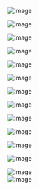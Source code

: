 ![image](https://github.com/user-attachments/assets/ac9680b7-0a27-4134-a3c6-75a98ca0f248)

![image](https://github.com/user-attachments/assets/b9d7315c-5b9a-4b52-9d7b-ce21e4f4ebc2)

![image](https://github.com/user-attachments/assets/f076d86d-391e-4e6a-bf4a-074128edb415)

![image](https://github.com/user-attachments/assets/ca16f262-5053-4181-acd3-c5b76bc04ab6)

![image](https://github.com/user-attachments/assets/7cef857e-5cd9-4ad4-a3f9-ac1bc3674ada)

![image](https://github.com/user-attachments/assets/5ef772bf-e343-4be8-8337-ccd7f84f3e97)

![image](https://github.com/user-attachments/assets/92e9c3eb-e660-4e44-b6c2-7107ac449739)

![image](https://github.com/user-attachments/assets/869a3237-d358-43e7-8963-2fcfa87a559b)

![image](https://github.com/user-attachments/assets/f5f929ad-bed7-4389-9c25-88c7bb308ece)

![image](https://github.com/user-attachments/assets/012bb3c9-39b0-4a9e-98ad-27e97c2d4364)

![image](https://github.com/user-attachments/assets/f1c06f0e-d082-40f8-9d9a-64ba899ff821)

![image](https://github.com/user-attachments/assets/125d89f9-95a9-4d44-b167-5f9050687d8a)

![image](https://github.com/user-attachments/assets/1eb2da26-eb7e-417c-a1b5-e47145699a41)<br>
![image](https://github.com/user-attachments/assets/e8e61e2a-e0a6-4dc0-a951-7d94fa98f2eb)<br>



